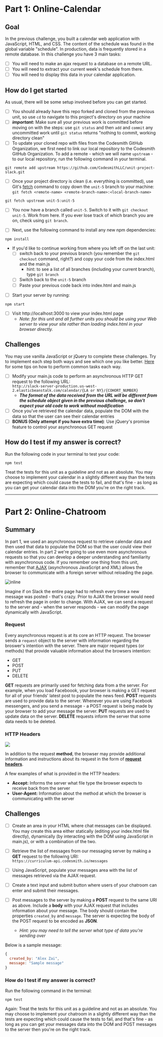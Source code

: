 # Part 1: Online-Calendar

## Goal
In the previous challenge, you built a calendar web application with JavaScript, HTML, and CSS. The content of the schedule was found in the global variable "schedule". In production, data is frequently stored in a remote database.
In this challenge you have 3 main tasks:

- [ ] You will need to make an ajax request to a database on a remote URL.
- [ ] You will need to extract your current week's schedule from there.
- [ ] You will need to display this data in your calendar application.

## How do I get started
As usual, there will be some setup involved before you can get started.

- [ ] You should already have this repo forked and cloned from the previous unit, so use `cd` to navigate to this project's directory on your machine
- [ ] ***important:*** Make sure all your previous work is committed before moving on with the steps: use `git status` and then `add` and `commit` any uncommitted work until `git status` returns "nothing to commit, working directory clean"
- [ ] To update your cloned repo with files from the Codesmith GitHub Organization, we first need to link our local repository to the Codesmith GitHub Organization. To add a remote - which we will name `upstream` - to our local repository, run the following command in your terminal.<br>
```
git remote add upstream https://github.com/CodesmithLLC/unit-project-slack.git
```
- [ ] Once your project directory is clean (i.e. everything is committed), use Git's [fetch](https://git-scm.com/docs/git-fetch) command to copy down the `unit-5` branch to your machine: `git fetch <remote-name> <remote-branch-name>:<local-branch-name>`
```
git fetch upstream unit-5:unit-5
```

- [ ] You now have a branch called `unit-5`. Switch to it with `git checkout unit-5`. Work from here. If you ever lose track of which branch you are on, check using `git branch`.

- [ ] Next, use the following command to install any new npm dependencies:
```
npm install
```

- If you'd like to continue working from where you left off on the last unit:
	- [ ] switch back to your previous branch (you remember the `git checkout` command, right?) and copy your code from the index.html and the main.js
		- hint: to see a list of all branches (including your current branch), type `git branch`
	- [ ] Switch back to the `unit-5` branch
	- [ ] Paste your previous code back into index.html and main.js
- [ ] Start your server by running:
```
npm start
```

- [ ] Visit http://localhost:3000 to view your index.html page
	- *Note: for this unit and all further units you should be using your Web server to view your site rather than loading index.html in your browser directly.*

## Challenges

You may use vanilla JavaScript or jQuery to complete these challenges. Try to implement each step both ways and see which one you like better. [Here](http://youmightnotneedjquery.com) for some tips on how to perform common tasks each way.

- [ ] Modify your main.js code to perform an asynchronous HTTP GET request to the following URL: <br> ```http://slack-server-production.us-west-2.elasticbeanstalk.com/calendar/{LA or NY}/{COHORT_NUMBER}```
	- ***The format of the data received from the URL will be different from the schedule object given in the previous challenge, so don't expect your old code to work without modification***
- [ ] Once you've retrieved the calendar data, populate the DOM with the data so that the user can see their calendar entries
- [ ] **BONUS (Only attempt if you have extra time)**: Use jQuery's promise feature to control your asynchronous GET request

## How do I test if my answer is correct?
Run the following code in your terminal to test your code:
```
npm test
```

Treat the tests for this unit as a guideline and not as an absolute. You may choose to implement your calendar in a slightly different way than the tests are expecting which could cause the tests to fail, and that's fine - as long as you can get your calendar data into the DOM you're on the right track.

---

# Part 2: Online-Chatroom

## Summary
In part 1, we used an asynchronous request to retrieve calendar data and then used that data to populate the DOM so that the user could view their calendar entries. In part 2 we're going to use even more asynchronous requests so that you can develop a deeper understanding and familiarity with asynchronous code. If you remember one thing from this unit, remember that [AJAX](https://en.wikipedia.org/wiki/Ajax_(programming)) (asynchronous JavaScript and XML) allows the browser to communicate with a foreign server without reloading the page.

![inline](./docs/assets/images/page_lifecycles.png)

Imagine if on Slack the entire page had to refresh every time a new message was posted - that's crazy. Prior to AJAX the browser would need to refresh the page in order to change. With AJAX, we can send a request to the server and - when the server responds - we can modify the page dynamically with JavaScript.

### Request
Every asynchronous request is at its core an HTTP request. The browser sends a `request` object to the server with information regarding the broswer's intention with the server. There are major request types (or methods) that provide valuable information about the browsers intention:

- GET
- POST
- PUT
- DELETE

**GET** requests are primarily used for fetching data from a the server. For example, when you load Faceboook, your browser is making a GET request for all of your friends' latest post to populate the news feed. **POST** requests are used to provide data to the server. Whenever you are using Facebook messengers, and you send a message - a POST request is being made by your browser to add your message the server. **PUT** requests are used to update data on the server. **DELETE** requests inform the server that some data needs to be deleted.

### HTTP Headers
![](./docs/assets/images/http_headers.png)

In addition to the request **method**, the browser may provide additional information and instructions about its request in the form of **[request headers](https://en.wikipedia.org/wiki/List_of_HTTP_header_fields)**.

A few examples of what is provided in the HTTP headers:

- **Accept:** Informs the server what file type the browser expects to receive back from the server
- **User-Agent:** Information about the method at which the browser is communicating with the server


## Challenges
- [ ] Create an area in your HTML where chat messages can be displayed. You may create this area either statically (editing your index.html file directly), dynamically (by interacting with the DOM using JavaScript in main.js), or with a combination of the two.

- [ ] Retrieve the list of messages from our messaging server by making a **GET** request to the following URI: <br>```https://curriculum-api.codesmith.io/messages```

- [ ] Using JavaScript, populate your messages area with the list of messages retrieved via the AJAX request.


- [ ] Create a text input and submit button where users of your chatroom can enter and submit their messages.


- [ ] Post messages to the server by making a **POST** request to the same URI as above. Include a **body** with your AJAX request that includes information about your message. The body should contain the properties `created_by` and `message`. The server is expecting the body of the POST request to be encoded as **JSON**.  
	- *Hint: you may need to tell the server what type of data you're sending over*

Below is a sample message:

```javascript
{
  created_by: "Alex Zai",
  message: "Sample message"
}
```

### How do I test if my answer is correct?

Run the following command in the terminal:
```
npm test
```

Again: Treat the tests for this unit as a guideline and not as an absolute. You may choose to implement your chatroom in a slightly different way than the tests are expecting which could cause the tests to fail, and that's fine - as long as you can get your messages data into the DOM and POST messages to the server then you're on the right track.
